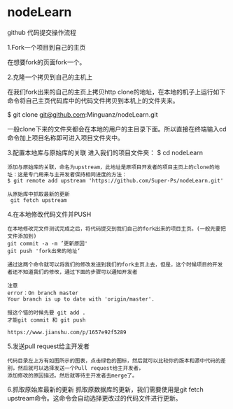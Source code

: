 # nodeLearn
github 代码提交操作流程

1.Fork一个项目到自己的主页

   在想要fork的页面fork一个。

2.克隆一个拷贝到自己的主机上

   在我们fork出来的自己的主页上拷贝http clone的地址，在本地的机子上运行如下命令将自己主页代码库中的代码文件拷贝到本机上的文件夹来。

   $ git clone git@github.com:Minguanz/nodeLearn.git

   一般clone下来的文件夹都会在本地的用户的主目录下面。所以直接在终端输入cd命令加上项目名称即可进入项目文件夹中。


3.配置本地库与原始库的关联
    进入我们的项目文件夹：
    $ cd nodeLearn

    添加与原始库的关联，命名为upstream，此地址是原项目开发者的项目主页上的clone的地址：这是专门用来与主开发者保持相同进度的方法：
    $ git remote add upstream 'https://github.com/Super-Ps/nodeLearn.git'

    从原始库中抓取最新的更新
     git fetch upstream

4.在本地修改代码文件并PUSH

    在本地修改完文件测试完成之后，将代码提交到我们自己的fork出来的项目主页。(一般先要把文件添加到)
    git commit -a -m ’更新原因'  
    git push 'fork出来的地址‘  

    通过这两个命令就可以将我们的修改发送到我们的fork主页上去，但是，这个时候项目的开发者还不知道我们的修改，通过下面的步骤可以通知开发者

    注意
    error：On branch master
    Your branch is up to date with 'origin/master'.

    报这个错的时候先要 git add .
    才能git commit 和 git push

    https://www.jianshu.com/p/1657e92f5289


5.发送pull request给主开发者

    代码目录左上方有如图所示的图表，点击绿色的图标，然后就可以比较你的版本和源中代码的差别，然后就可以选择发送一个Pull request给主开发者，
    添加修改的原因描述。然后就等待主开发者去merge了。

6.抓取原始库最新的更新
    抓取原数据库的更新，我们需要使用是git fetch upstream命令。这命令会自动选择更改过的代码文件进行更新。
